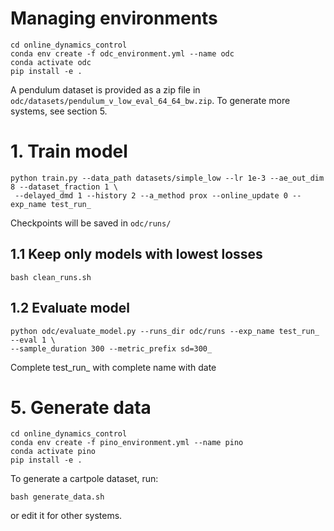 # Managing environments
````
cd online_dynamics_control
conda env create -f odc_environment.yml --name odc
conda activate odc
pip install -e .
````

A pendulum dataset is provided as a zip file in ``odc/datasets/pendulum_v_low_eval_64_64_bw.zip``. To generate more 
systems, see section 5.



# 1. Train model
````
python train.py --data_path datasets/simple_low --lr 1e-3 --ae_out_dim 8 --dataset_fraction 1 \
 --delayed_dmd 1 --history 2 --a_method prox --online_update 0 --exp_name test_run_
````
Checkpoints will be saved in ``odc/runs/``

## 1.1 Keep only models with lowest losses
````
bash clean_runs.sh
````

## 1.2 Evaluate model
````
python odc/evaluate_model.py --runs_dir odc/runs --exp_name test_run_ --eval 1 \ 
--sample_duration 300 --metric_prefix sd=300_
````
Complete test_run_ with complete name with date



# 5. Generate data
````
cd online_dynamics_control
conda env create -f pino_environment.yml --name pino
conda activate pino
pip install -e .
````
To generate a cartpole dataset, run:
````
bash generate_data.sh
````
or edit it for other systems.